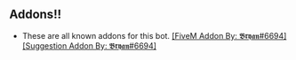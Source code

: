 ## Addons!!
- These are all known addons for this bot.
[[FiveM Addon By: 𝕭𝖗𝖞𝖆𝖓#6694]](https://github.com/L3G3CLAN/discord.js-v13-FiveM-addon)
[[Suggestion Addon By: 𝕭𝖗𝖞𝖆𝖓#6694]](https://github.com/L3G3CLAN/suggestion-addon)

